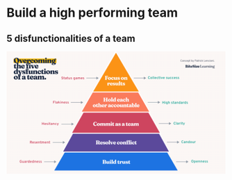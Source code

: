 # Build a high performing team

## 5 disfunctionalities of a team

![Bild](Five+dysfunctions+of+a+team+pyramid.png)